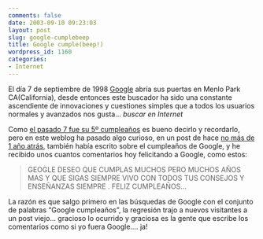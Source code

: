 ```yaml
---
comments: false
date: 2003-09-10 09:23:03
layout: post
slug: google-cumplebeep
title: Google cumple(beep!)
wordpress_id: 1160
categories:
- Internet
---
```


El día 7 de septiembre de 1998 [Google](http://www.minid.net) abría sus puertas en Menlo Park CA(California), desde entonces este buscador ha sido una constante ascendiente de innovaciones y cuestiones simples que a todos los usuarios normales y avanzados nos gusta… _buscar en Internet_





Como [el pasado 7 fue su 5&ordm; cumpleaños](http://google.dirson.com/noticias.new/0188/) es bueno decirlo y recordarlo, pero en este weblog ha pasado algo curioso, en un post de hace [no más de 1 año atrás](http://www.minid.net/archivos/categorias/google/google_cumpleanos.php), también había escrito sobre el cumpleaños de Google, y he recibido unos cuantos comentarios hoy felicitando a Google, como estos:





> 

> 
> GEOGLE DESEO QUE CUMPLAS MUCHOS PERO MUCHOS A&Ntilde;OS MAS Y QUE SIGAS SIEMPRE VIVO CON TODOS TUS CONSEJOS Y ENSE&Ntilde;ANZAS SIEMPRE . FELIZ CUMPLEA&Ntilde;OS…
> 
> 






La razón es que salgo primero en las búsquedas de Google con el conjunto de palabras “Google cumpleaños”, la regresión trajo a nuevos visitantes a un post viejo… gracioso lo ocurrido y graciosa es la gente que escribe los comentarios como si yo fuera Google…. ja!




 
